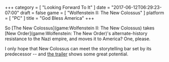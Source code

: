+++
category = [ "Looking Forward To It" ]
date = "2017-06-12T06:29:23-07:00"
draft = false
game = [ "Wolfenstein II: The New Colossus" ]
platform = [ "PC" ]
title = "God Bless America"
+++

So [The New Colossus](game:Wolfenstein II: The New Colossus) takes [New Order](game:Wolfenstein: The New Order)'s alternate-history resistance to the Nazi empire, and moves it to America?  One, please.

I only hope that New Colossus can meet the storytelling bar set by its predecessor -- and <a href="https://www.youtube.com/watch?v=xHht8480cEo">the trailer</a> shows some great potential.
